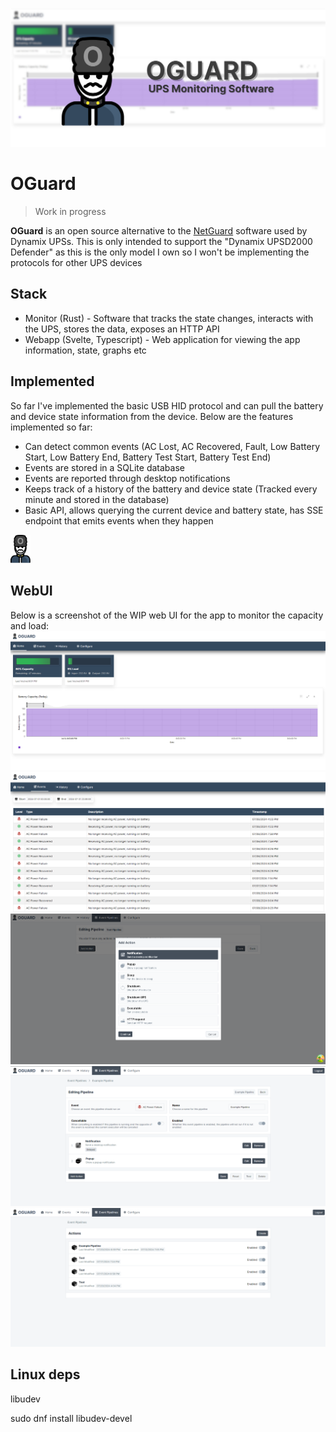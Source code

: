 

![Banner](assets/banner.jpg)

# OGuard

> Work in progress 

**OGuard** is an open source alternative to the [NetGuard](https://powershield.com.au/support-menu/download-area/netguard-software-downloads/) software used by Dynamix UPSs. This is only intended to support 
the "Dynamix UPSD2000 Defender" as this is the only model I own so I won't be implementing the protocols 
for other UPS devices


## Stack

* Monitor (Rust) - Software that tracks the state changes, interacts with the UPS, stores the data, exposes an HTTP API
* Webapp (Svelte, Typescript) - Web application for viewing the app information, state, graphs etc

## Implemented 

So far I've implemented the basic USB HID protocol and can pull the battery and device state information from the device. Below are the features implemented so far:

- Can detect common events (AC Lost, AC Recovered, Fault, Low Battery Start, Low Battery End, Battery Test Start, Battery Test End)
- Events are stored in a SQLite database
- Events are reported through desktop notifications
- Keeps track of a history of the battery and device state (Tracked every minute and stored in the database)
- Basic API, allows querying the current device and battery state, has SSE endpoint that emits events when they happen

<img src="./assets/oguard.svg" width="32px" alt="OGuard Logo">


## WebUI

Below is a screenshot of the WIP web UI for the app to monitor the capacity and load:
![Home screenshot](assets/image.png)
![Events screenshot](assets/image-1.png)
![Pipeline screenshot](assets/image-2.png)
![Pipeline screenshot](assets/image-3.png)
![Pipeline screenshot](assets/image-4.png)


## Linux deps 

libudev

sudo dnf install libudev-devel 
